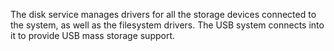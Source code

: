 <!---
 Copyright (c) 2018 Himanshu Goel
 
 This software is released under the MIT License.
 https://opensource.org/licenses/MIT
-->

The disk service manages drivers for all the storage devices connected to the system, as well as the filesystem drivers. The USB system connects into it to provide USB mass storage support.